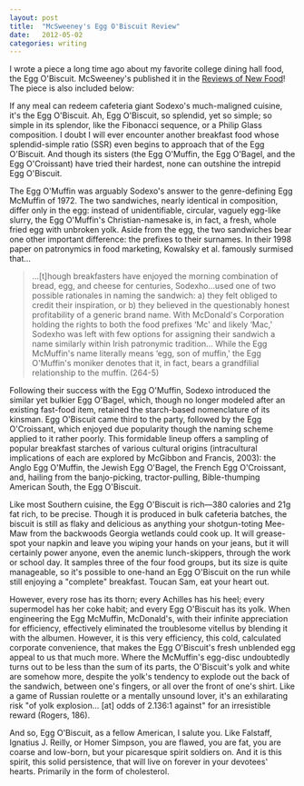 ```yaml
---
layout: post
title:  "McSweeney's Egg O'Biscuit Review"
date:   2012-05-02
categories: writing
---
```


I wrote a piece a long time ago about my favorite college dining hall food, the Egg O'Biscuit. McSweeney's published it in the [Reviews of New Food](http://www.mcsweeneys.net/articles/the-tenth-batch-2012)! The piece is also included below:

If any meal can redeem cafeteria giant Sodexo's much-maligned cuisine, it's the Egg O'Biscuit. Ah, Egg O'Biscuit, so splendid, yet so simple; so simple in its splendor, like the Fibonacci sequence, or a Philip Glass composition. I doubt I will ever encounter another breakfast food whose splendid-simple ratio (SSR) even begins to approach that of the Egg O'Biscuit. And though its sisters (the Egg O'Muffin, the Egg O'Bagel, and the Egg O'Croissant) have tried their hardest, none can outshine the intrepid Egg O'Biscuit.

The Egg O'Muffin was arguably Sodexo's answer to the genre-defining Egg McMuffin of 1972. The two sandwiches, nearly identical in composition, differ only in the egg: instead of unidentifiable, circular, vaguely egg-like slurry, the Egg O'Muffin's Christian-namesake is, in fact, a fresh, whole fried egg with unbroken yolk. Aside from the egg, the two sandwiches bear one other important difference: the prefixes to their surnames. In their 1998 paper on patronymics in food marketing, Kowalsky et al. famously surmised that...

> ...[t]hough breakfasters have enjoyed the morning combination of bread, egg, and cheese for centuries, Sodexho...used one of two possible rationales in naming the sandwich: a) they felt obliged to credit their inspiration, or b) they believed in the questionably honest profitability of a generic brand name. With McDonald's Corporation holding the rights to both the food prefixes ‘Mc' and likely ‘Mac,' Sodexho was left with few options for assigning their sandwich a name similarly within Irish patronymic tradition... While the Egg McMuffin's name literally means ‘egg, son of muffin,' the Egg O'Muffin's moniker denotes that it, in fact, bears a grandfilial relationship to the muffin. (264-5)

Following their success with the Egg O'Muffin, Sodexo introduced the similar yet bulkier Egg O'Bagel, which, though no longer modeled after an existing fast-food item, retained the starch-based nomenclature of its kinsman. Egg O'Biscuit came third to the party, followed by the Egg O'Croissant, which enjoyed due popularity though the naming scheme applied to it rather poorly. This formidable lineup offers a sampling of popular breakfast starches of various cultural origins (intracultural implications of each are explored by McGibbon and Francis, 2003): the Anglo Egg O'Muffin, the Jewish Egg O'Bagel, the French Egg O'Croissant, and, hailing from the banjo-picking, tractor-pulling, Bible-thumping American South, the Egg O'Biscuit.

Like most Southern cuisine, the Egg O'Biscuit is rich—380 calories and 21g fat rich, to be precise. Though it is produced in bulk cafeteria batches, the biscuit is still as flaky and delicious as anything your shotgun-toting Mee-Maw from the backwoods Georgia wetlands could cook up. It will grease-spot your napkin and leave you wiping your hands on your jeans, but it will certainly power anyone, even the anemic lunch-skippers, through the work or school day. It samples three of the four food groups, but its size is quite manageable, so it's possible to one-hand an Egg O'Biscuit on the run while still enjoying a "complete" breakfast. Toucan Sam, eat your heart out.

However, every rose has its thorn; every Achilles has his heel; every supermodel has her coke habit; and every Egg O'Biscuit has its yolk. When engineering the Egg McMuffin, McDonald's, with their infinite appreciation for efficiency, effectively eliminated the troublesome vitellus by blending it with the albumen. However, it is this very efficiency, this cold, calculated corporate convenience, that makes the Egg O'Biscuit's fresh unblended egg appeal to us that much more. Where the McMuffin's egg-disc undoubtedly turns out to be less than the sum of its parts, the O'Biscuit's yolk and white are somehow more, despite the yolk's tendency to explode out the back of the sandwich, between one's fingers, or all over the front of one's shirt. Like a game of Russian roulette or a mentally unsound lover, it's an exhilarating risk "of yolk explosion... [at] odds of 2.136:1 against" for an irresistible reward (Rogers, 186).

And so, Egg O'Biscuit, as a fellow American, I salute you. Like Falstaff, Ignatius J. Reilly, or Homer Simpson, you are flawed, you are fat, you are coarse and low-born, but your picaresque spirit soldiers on. And it is this spirit, this solid persistence, that will live on forever in your devotees' hearts. Primarily in the form of cholesterol.
